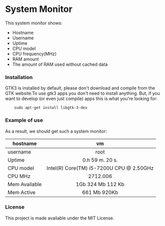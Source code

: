 # System Monitor
This system monitor shows:
- Hostname
- Username
- Uptime
- CPU model
- CPU frequency(MHz)
- RAM amount
- The amount of RAM used without cached data

### Installation
GTK3 is installed by default, please don't download and compile from the GTK website.To use gtk3 apps you don't need to install anything. But, if you want to develop (or even just compile) apps this is what you're looking for:
```
    sudo apt-get install libgtk-3-dev
```

### Example of use
As a result, we should get such a system monitor:

|     hostname     |                    vm                    |
|------------------|:----------------------------------------:|
|    username      |                   root                   |
|     Uptime       |              0.h 59 m. 20 s.             |
|    CPU model     | Intel(R) Core(TM) i5-7200U CPU @ 2.50GHz |
|     CPU MHz      |                 2712.006                 |
|   Mem Available  |             1Gb 324 Mb 112 Kb            | 
|     Mem Active   |               661 Mb 920Kb               |

### License
This project is made available under the MIT License.

